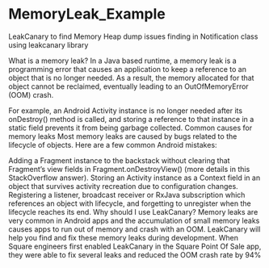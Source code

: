 # MemoryLeak_Example
LeakCanary to find Memory Heap dump issues finding in Notification class using leakcanary library

What is a memory leak?
In a Java based runtime, a memory leak is a programming error that causes an application to keep a reference to an object that is no longer needed. As a result, the memory allocated for that object cannot be reclaimed, eventually leading to an OutOfMemoryError (OOM) crash.

For example, an Android Activity instance is no longer needed after its onDestroy() method is called, and storing a reference to that instance in a static field prevents it from being garbage collected.
Common causes for memory leaks
Most memory leaks are caused by bugs related to the lifecycle of objects. Here are a few common Android mistakes:

Adding a Fragment instance to the backstack without clearing that Fragment’s view fields in Fragment.onDestroyView() (more details in this StackOverflow answer).
Storing an Activity instance as a Context field in an object that survives activity recreation due to configuration changes.
Registering a listener, broadcast receiver or RxJava subscription which references an object with lifecycle, and forgetting to unregister when the lifecycle reaches its end.
Why should I use LeakCanary?
Memory leaks are very common in Android apps and the accumulation of small memory leaks causes apps to run out of memory and crash with an OOM. LeakCanary will help you find and fix these memory leaks during development. When Square engineers first enabled LeakCanary in the Square Point Of Sale app, they were able to fix several leaks and reduced the OOM crash rate by 94%